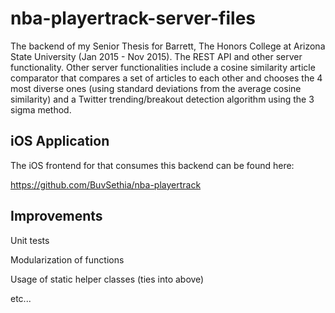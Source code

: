 # nba-playertrack-server-files
The backend of my Senior Thesis for Barrett, The Honors College at Arizona State University (Jan 2015 - Nov 2015). The REST API and other server functionality. Other server functionalities include a cosine similarity article comparator that compares a set of articles to each other and chooses the 4 most diverse ones (using standard deviations from the average cosine similarity) and a Twitter trending/breakout detection algorithm using the 3 sigma method.

## iOS Application
The iOS frontend for that consumes this backend can be found here:

https://github.com/BuvSethia/nba-playertrack

## Improvements
Unit tests

Modularization of functions

Usage of static helper classes (ties into above)

etc...
